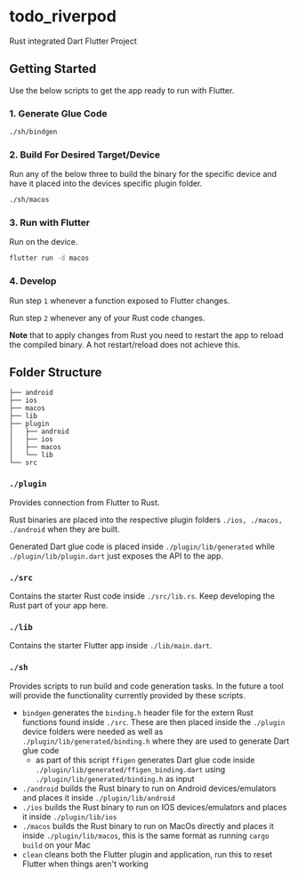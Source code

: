 # todo_riverpod

Rust integrated Dart Flutter Project

## Getting Started

Use the below scripts to get the app ready to run with Flutter.

### 1. Generate Glue Code

```sh
./sh/bindgen
```

### 2. Build For Desired Target/Device

Run any of the below three to build the binary for the specific device and have it placed into
the devices specific plugin folder.

```sh
./sh/macos
```

### 3. Run with Flutter

Run on the device.

```sh
flutter run -d macos
```

### 4. Develop

Run step `1` whenever a function exposed to Flutter changes.

Run step `2` whenever any of your Rust code changes.

**Note** that to apply changes from Rust you need to restart the app to reload the compiled binary.
A hot restart/reload does not achieve this.

## Folder Structure

```
├── android
├── ios
├── macos
├── lib
├── plugin
│   ├── android
│   ├── ios
│   ├── macos
│   └── lib
└── src
```

### `./plugin`

Provides connection from Flutter to Rust.

Rust binaries are placed into the respective plugin folders `./ios, ./macos, ./android` when
they are built.

Generated Dart glue code is placed inside `./plugin/lib/generated` while
`./plugin/lib/plugin.dart` just exposes the API to the app.

### `./src`

Contains the starter Rust code inside `./src/lib.rs`. Keep developing the Rust part of your app
here.

### `./lib`

Contains the starter Flutter app inside `./lib/main.dart`.

### `./sh`

Provides scripts to run build and code generation tasks. In the future a tool will provide the
functionality currently provided by these scripts.

- `bindgen` generates the `binding.h` header file for the extern Rust functions found inside
  `./src`. These are then placed inside the `./plugin` device folders were needed as well as
  `./plugin/lib/generated/binding.h` where they are used to generate Dart glue code
  - as part of this script `ffigen` generates Dart glue code inside
    `./plugin/lib/generated/ffigen_binding.dart` using `./plugin/lib/generated/binding.h` as input
- `./android` builds the Rust binary to run on Android devices/emulators and places it inside
  `./plugin/lib/android`
- `./ios` builds the Rust binary to run on IOS devices/emulators and places it inside
  `./plugin/lib/ios`
- `./macos` builds the Rust binary to run on MacOs directly and places it inside
  `./plugin/lib/macos`, this is the same format as running `cargo build` on your Mac
- `clean` cleans both the Flutter plugin and application, run this to reset Flutter when things
  aren't working
